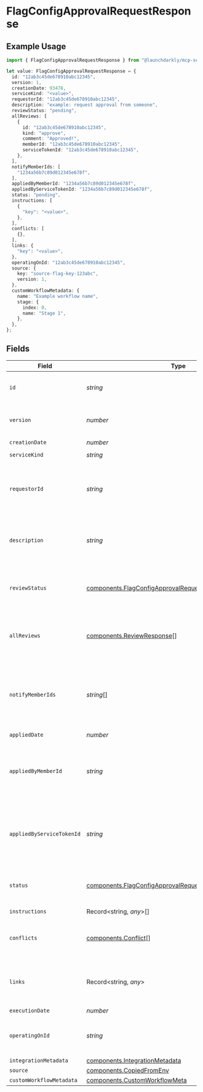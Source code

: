 # FlagConfigApprovalRequestResponse

## Example Usage

```typescript
import { FlagConfigApprovalRequestResponse } from "@launchdarkly/mcp-server/models/components";

let value: FlagConfigApprovalRequestResponse = {
  id: "12ab3c45de678910abc12345",
  version: 1,
  creationDate: 93478,
  serviceKind: "<value>",
  requestorId: "12ab3c45de678910abc12345",
  description: "example: request approval from someone",
  reviewStatus: "pending",
  allReviews: [
    {
      id: "12ab3c45de678910abc12345",
      kind: "approve",
      comment: "Approved!",
      memberId: "12ab3c45de678910abc12345",
      serviceTokenId: "12ab3c45de678910abc12345",
    },
  ],
  notifyMemberIds: [
    "1234a56b7c89d012345e678f",
  ],
  appliedByMemberId: "1234a56b7c89d012345e678f",
  appliedByServiceTokenId: "1234a56b7c89d012345e678f",
  status: "pending",
  instructions: [
    {
      "key": "<value>",
    },
  ],
  conflicts: [
    {},
  ],
  links: {
    "key": "<value>",
  },
  operatingOnId: "12ab3c45de678910abc12345",
  source: {
    key: "source-flag-key-123abc",
    version: 1,
  },
  customWorkflowMetadata: {
    name: "Example workflow name",
    stage: {
      index: 0,
      name: "Stage 1",
    },
  },
};
```

## Fields

| Field                                                                                                                                | Type                                                                                                                                 | Required                                                                                                                             | Description                                                                                                                          | Example                                                                                                                              |
| ------------------------------------------------------------------------------------------------------------------------------------ | ------------------------------------------------------------------------------------------------------------------------------------ | ------------------------------------------------------------------------------------------------------------------------------------ | ------------------------------------------------------------------------------------------------------------------------------------ | ------------------------------------------------------------------------------------------------------------------------------------ |
| `id`                                                                                                                                 | *string*                                                                                                                             | :heavy_check_mark:                                                                                                                   | The ID of this approval request                                                                                                      | 12ab3c45de678910abc12345                                                                                                             |
| `version`                                                                                                                            | *number*                                                                                                                             | :heavy_check_mark:                                                                                                                   | Version of the approval request                                                                                                      | 1                                                                                                                                    |
| `creationDate`                                                                                                                       | *number*                                                                                                                             | :heavy_check_mark:                                                                                                                   | N/A                                                                                                                                  |                                                                                                                                      |
| `serviceKind`                                                                                                                        | *string*                                                                                                                             | :heavy_check_mark:                                                                                                                   | N/A                                                                                                                                  |                                                                                                                                      |
| `requestorId`                                                                                                                        | *string*                                                                                                                             | :heavy_minus_sign:                                                                                                                   | The ID of the member who requested the approval                                                                                      | 12ab3c45de678910abc12345                                                                                                             |
| `description`                                                                                                                        | *string*                                                                                                                             | :heavy_minus_sign:                                                                                                                   | A human-friendly name for the approval request                                                                                       | example: request approval from someone                                                                                               |
| `reviewStatus`                                                                                                                       | [components.FlagConfigApprovalRequestResponseReviewStatus](../../models/components/flagconfigapprovalrequestresponsereviewstatus.md) | :heavy_check_mark:                                                                                                                   | Current status of the review of this approval request                                                                                | pending                                                                                                                              |
| `allReviews`                                                                                                                         | [components.ReviewResponse](../../models/components/reviewresponse.md)[]                                                             | :heavy_check_mark:                                                                                                                   | An array of individual reviews of this approval request                                                                              |                                                                                                                                      |
| `notifyMemberIds`                                                                                                                    | *string*[]                                                                                                                           | :heavy_check_mark:                                                                                                                   | An array of member IDs. These members are notified to review the approval request.                                                   | [<br/>"1234a56b7c89d012345e678f"<br/>]                                                                                               |
| `appliedDate`                                                                                                                        | *number*                                                                                                                             | :heavy_minus_sign:                                                                                                                   | N/A                                                                                                                                  |                                                                                                                                      |
| `appliedByMemberId`                                                                                                                  | *string*                                                                                                                             | :heavy_minus_sign:                                                                                                                   | The member ID of the member who applied the approval request                                                                         | 1234a56b7c89d012345e678f                                                                                                             |
| `appliedByServiceTokenId`                                                                                                            | *string*                                                                                                                             | :heavy_minus_sign:                                                                                                                   | The service token ID of the service token which applied the approval request                                                         | 1234a56b7c89d012345e678f                                                                                                             |
| `status`                                                                                                                             | [components.FlagConfigApprovalRequestResponseStatus](../../models/components/flagconfigapprovalrequestresponsestatus.md)             | :heavy_check_mark:                                                                                                                   | Current status of the approval request                                                                                               | pending                                                                                                                              |
| `instructions`                                                                                                                       | Record<string, *any*>[]                                                                                                              | :heavy_check_mark:                                                                                                                   | N/A                                                                                                                                  |                                                                                                                                      |
| `conflicts`                                                                                                                          | [components.Conflict](../../models/components/conflict.md)[]                                                                         | :heavy_check_mark:                                                                                                                   | Details on any conflicting approval requests                                                                                         |                                                                                                                                      |
| `links`                                                                                                                              | Record<string, *any*>                                                                                                                | :heavy_check_mark:                                                                                                                   | The location and content type of related resources                                                                                   |                                                                                                                                      |
| `executionDate`                                                                                                                      | *number*                                                                                                                             | :heavy_minus_sign:                                                                                                                   | N/A                                                                                                                                  |                                                                                                                                      |
| `operatingOnId`                                                                                                                      | *string*                                                                                                                             | :heavy_minus_sign:                                                                                                                   | ID of scheduled change to edit or delete                                                                                             | 12ab3c45de678910abc12345                                                                                                             |
| `integrationMetadata`                                                                                                                | [components.IntegrationMetadata](../../models/components/integrationmetadata.md)                                                     | :heavy_minus_sign:                                                                                                                   | N/A                                                                                                                                  |                                                                                                                                      |
| `source`                                                                                                                             | [components.CopiedFromEnv](../../models/components/copiedfromenv.md)                                                                 | :heavy_minus_sign:                                                                                                                   | N/A                                                                                                                                  |                                                                                                                                      |
| `customWorkflowMetadata`                                                                                                             | [components.CustomWorkflowMeta](../../models/components/customworkflowmeta.md)                                                       | :heavy_minus_sign:                                                                                                                   | N/A                                                                                                                                  |                                                                                                                                      |